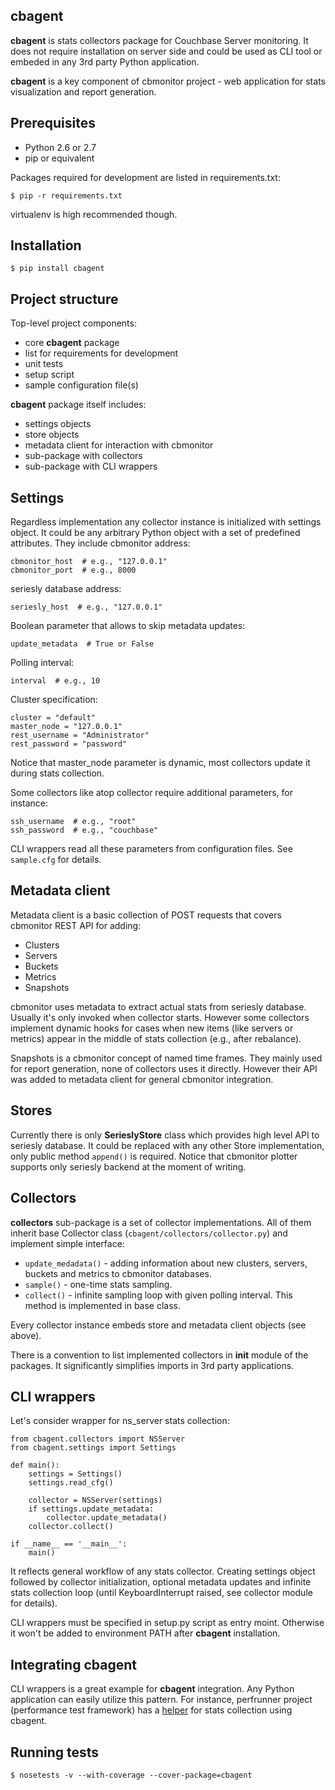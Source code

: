 cbagent
-------

**cbagent** is stats collectors package for Couchbase Server monitoring. It does
not require installation on server side and could be used as CLI tool or embeded
in any 3rd party Python application.

**cbagent** is a key component of cbmonitor project - web application for stats
visualization and report generation.

Prerequisites
-------------

* Python 2.6 or 2.7
* pip or equivalent

Packages required for development are listed in requirements.txt:

    $ pip -r requirements.txt

virtualenv is high recommended though.

Installation
------------

    $ pip install cbagent

Project structure
-----------------

Top-level project components:

* core **cbagent** package
* list for requirements for development
* unit tests
* setup script
* sample configuration file(s)

**cbagent** package itself includes:

* settings objects
* store objects
* metadata client for interaction with cbmonitor
* sub-package with collectors
* sub-package with CLI wrappers

Settings
--------

Regardless implementation any collector instance is initialized with settings
object. It could be any arbitrary Python object with a set of predefined
attributes. They include cbmonitor address:

    cbmonitor_host  # e.g., "127.0.0.1"
    cbmonitor_port  # e.g., 8000

seriesly database address:

    seriesly_host  # e.g., "127.0.0.1"

Boolean parameter that allows to skip metadata updates:

    update_metadata  # True or False

Polling interval:

    interval  # e.g., 10

Cluster specification:

    cluster = "default"
    master_node = "127.0.0.1"
    rest_username = "Administrator"
    rest_password = "password"

Notice that master_node parameter is dynamic, most collectors update it during
stats collection.

Some collectors like atop collector require additional parameters, for instance:

    ssh_username  # e.g., "root"
    ssh_password  # e.g., "couchbase"

CLI wrappers read all these parameters from configuration files. See
``sample.cfg`` for details.

Metadata client
---------------

Metadata client is a basic collection of POST requests that covers cbmonitor
REST API for adding:

* Clusters
* Servers
* Buckets
* Metrics
* Snapshots

cbmonitor uses metadata to extract actual stats from seriesly database. Usually
it's only invoked when collector starts. However some collectors implement
dynamic hooks for cases when new items (like servers or metrics) appear in the
middle of stats collection (e.g., after rebalance).

Snapshots is a cbmonitor concept of named time frames. They mainly used for
report generation, none of collectors uses it directly. However their API was
added to metadata client for general cbmonitor integration.

Stores
------

Currently there is only **SerieslyStore** class which provides high level API
to seriesly database. It could be replaced with any other Store implementation,
only public method ``append()`` is required. Notice that cbmonitor plotter
supports only seriesly backend at the moment of writing.

Collectors
----------

**collectors** sub-package is a set of collector implementations. All of them
inherit base Collector class (``cbagent/collectors/collector.py``) and implement
simple interface:

* ``update_medadata()`` - adding information about new clusters, servers,
buckets and metrics to cbmonitor databases.
* ``sample()`` - one-time stats sampling.
* ``collect()`` - infinite sampling loop with given polling interval. This
method is implemented in base class.

Every collector instance embeds store and metadata client objects (see above).

There is a convention to list implemented collectors in __init__ module of the
packages. It significantly simplifies imports in 3rd party applications.

CLI wrappers
------------

Let's consider wrapper for ns_server stats collection:

    from cbagent.collectors import NSServer
    from cbagent.settings import Settings

    def main():
        settings = Settings()
        settings.read_cfg()

        collector = NSServer(settings)
        if settings.update_metadata:
            collector.update_metadata()
        collector.collect()

    if __name__ == '__main__':
        main()


It reflects general workflow of any stats collector. Creating settings object
followed by collector initialization, optional metadata updates and infinite
stats collection loop (until KeyboardInterrupt raised, see collector module for
details).

CLI wrappers must be specified in setup.py script as entry moint. Otherwise it
won't be added to environment PATH after **cbagent** installation.

Integrating cbagent
-------------------

CLI wrappers is a great example for **cbagent** integration. Any Python
application can easily utilize this pattern. For instance, perfrunner project
(performance test framework) has a
[helper](https://github.com/pavel-paulau/perfrunner/blob/master/perfrunner/helpers/cbmonitor.py)
for stats collection using cbagent.

Running tests
-------------

    $ nosetests -v --with-coverage --cover-package=cbagent
